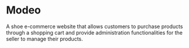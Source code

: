 # Modeo
A shoe e-commerce website that allows customers to purchase products through a shopping cart and provide administration functionalities for the seller to manage their products.
